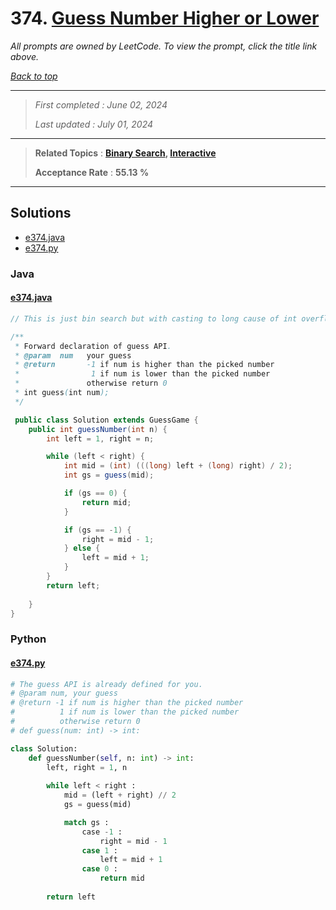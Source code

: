 # 374. [Guess Number Higher or Lower](<https://leetcode.com/problems/guess-number-higher-or-lower>)

*All prompts are owned by LeetCode. To view the prompt, click the title link above.*

*[Back to top](<../README.md>)*

------

> *First completed : June 02, 2024*
>
> *Last updated : July 01, 2024*

------

> **Related Topics** : **[Binary Search](<by_topic/Binary Search.md>), [Interactive](<by_topic/Interactive.md>)**
>
> **Acceptance Rate** : **55.13 %**

------

## Solutions

- [e374.java](<../my-submissions/e374.java>)
- [e374.py](<../my-submissions/e374.py>)
### Java
#### [e374.java](<../my-submissions/e374.java>)
```Java
// This is just bin search but with casting to long cause of int overflow lol

/** 
 * Forward declaration of guess API.
 * @param  num   your guess
 * @return 	     -1 if num is higher than the picked number
 *			      1 if num is lower than the picked number
 *               otherwise return 0
 * int guess(int num);
 */

 public class Solution extends GuessGame {
    public int guessNumber(int n) {
        int left = 1, right = n;

        while (left < right) {
            int mid = (int) (((long) left + (long) right) / 2);
            int gs = guess(mid);

            if (gs == 0) {
                return mid;
            }

            if (gs == -1) {
                right = mid - 1;
            } else {
                left = mid + 1;
            }
        }
        return left;
        
    }
}
```

### Python
#### [e374.py](<../my-submissions/e374.py>)
```Python
# The guess API is already defined for you.
# @param num, your guess
# @return -1 if num is higher than the picked number
#          1 if num is lower than the picked number
#          otherwise return 0
# def guess(num: int) -> int:

class Solution:
    def guessNumber(self, n: int) -> int:
        left, right = 1, n
        
        while left < right :
            mid = (left + right) // 2
            gs = guess(mid)

            match gs :
                case -1 :
                    right = mid - 1
                case 1 :
                    left = mid + 1
                case 0 :
                    return mid
        
        return left
```


